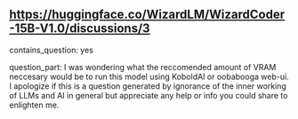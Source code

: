 ## https://huggingface.co/WizardLM/WizardCoder-15B-V1.0/discussions/3

contains_question: yes

question_part: I was wondering what the reccomended amount of VRAM neccesary would be to run this model using KoboldAI or oobabooga web-ui. I apologize if this is a question generated by ignorance of the inner working of LLMs and AI in general but appreciate any help or info you could share to enlighten me.